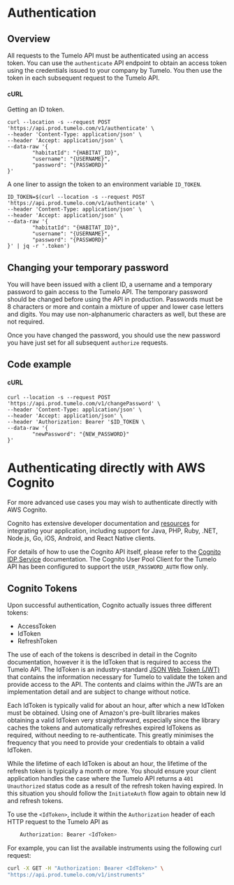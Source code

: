 # Authentication

## Overview

All requests to the Tumelo API must be authenticated using an access token. You can use the `authenticate` API endpoint to obtain an access token using the credentials issued to your company by Tumelo. You then use the token in each subsequent request to the Tumelo API.


#### cURL

Getting an ID token.

```shell
curl --location -s --request POST 'https://api.prod.tumelo.com/v1/authenticate' \
--header 'Content-Type: application/json' \
--header 'Accept: application/json' \
--data-raw '{
        "habitatId": "{HABITAT_ID}",
        "username": "{USERNAME}",
        "password": "{PASSWORD}"
}' 
```

A one liner to assign the token to an environment variable `ID_TOKEN`.

```shell
ID_TOKEN=$(curl --location -s --request POST 'https://api.prod.tumelo.com/v1/authenticate' \
--header 'Content-Type: application/json' \
--header 'Accept: application/json' \
--data-raw '{
        "habitatId": "{HABITAT_ID}",
        "username": "{USERNAME}",
        "password": "{PASSWORD}"
}' | jq -r '.token')
```

## Changing your temporary password

You will have been issued with a client ID, a username and a temporary password to gain access to the Tumelo API. The temporary password should be changed before using the API in production. Passwords must be 8 characters or more and contain a mixture of upper and lower case letters and digits. You may use non-alphanumeric characters as well, but these are not required.

Once you have changed the password, you should use the new password you have just set for all subsequent `authorize` requests.

## Code example

#### cURL

```shell
curl --location -s --request POST 'https://api.prod.tumelo.com/v1/changePassword' \
--header 'Content-Type: application/json' \
--header 'Accept: application/json' \
--header 'Authorization: Bearer '$ID_TOKEN \
--data-raw '{
        "newPassword": "{NEW_PASSWORD}"
}'
```

# Authenticating directly with AWS Cognito

For more advanced use cases you may wish to authenticate directly with AWS Cognito.

Cognito has extensive developer documentation and [resources](https://aws.amazon.com/cognito/dev-resources/) for integrating your  application, including support for Java, PHP, Ruby, .NET, Node.js, Go, iOS, Android, and React Native clients.

For details of how to use the Cognito API itself, please refer to the [Cognito IDP Service](https://docs.aws.amazon.com/cli/latest/reference/cognito-idp/index.html) documentation. The Cognito User Pool Client for the Tumelo API has been configured to support the `USER_PASSWORD_AUTH` flow only.

## Cognito Tokens

Upon successful authentication, Cognito actually issues three different tokens:

* AccessToken
* IdToken
* RefreshToken

The use of each of the tokens is described in detail in the Cognito documentation, however it is the IdToken that is required to access the Tumelo API. The IdToken is an industry-standard [JSON Web Token (JWT)](https://jwt.io) that contains the information necessary for Tumelo to validate the token and provide access to the API. The contents and claims within the JWTs are an implementation detail and are subject to change without notice.

Each IdToken is typically valid for about an hour, after which a new IdToken must be obtained. Using one of Amazon's pre-built libraries makes obtaining a valid IdToken very straightforward, especially since the library caches the tokens and automatically refreshes expired IdTokens as required, without needing to re-authenticate. This greatly minimises the frequency that you need to provide your credentials to obtain a valid IdToken.

While the lifetime of each IdToken is about an hour, the lifetime of the refresh token is typically a month or more. You should ensure your client application handles the case where the Tumelo API returns a `401 Unauthorized` status code as a result of the refresh token having expired. In this situation you should follow the `InitiateAuth` flow again to obtain new Id and refresh tokens.


To use the `<IdToken>`, include it within the `Authorization` header of each HTTP request to the Tumelo API as

```bash
    Authorization: Bearer <IdToken>
```

For example, you can list the available instruments using the following curl request:

```bash
curl -X GET -H "Authorization: Bearer <IdToken>" \
"https://api.prod.tumelo.com/v1/instruments"
```
